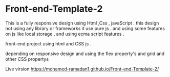 # Front-end-Template-2

This is a fully responsive design using Html ,Css , javaScript . this design not using any library or frameworks  it use pure js . and using some features on js like local storage , and using ecma script  features .



 front-end project using html and CSS js .
 
 depending on responsive design and using the flex property's and grid and other CSS propertys
 
Live virsion  https://mohamed-ramadan1.github.io/Front-end-Template-2/
